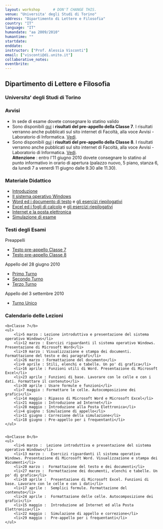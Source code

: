 ```yaml
---
layout: workshop      # DON'T CHANGE THIS.
venue: "Universita' degli Studi di Torino"
address: "Dipartimento di Lettere e Filosofia"
country: "IT" 
language: "IT" 
humandate: "aa 2009/2010" 
humantime: "" 
startdate: 
enddate:       
instructor: ["Prof. Alessia Visconti"] 
email: ["visconti@di.unito.it"]   
collaborative_notes: 
eventbrite:           
---
```


<h2>Dipartimento di Lettere e Filosofia</h2>
<h3>Universita' degli Studi di Torino </h3>

<p></p>


<h3>Avvisi</h3>
	
<ul>
	<li>In sede di esame dovete consegnare lo statino valido</li>
	<li>Sono disponibili <a href="https://github.com/alesssia/lab_lettere_2009_10/assets/risultati_classe7.pdf">qui</a> i <b>risultati del pre-appello della Classe 7</b>. I risultati verranno anche pubblicati sul sito internet di Facolt&agrave;, alla voce Avvisi - Laboratorio di Informatica. <a href="https://github.com/alesssia/lab_lettere_2009_10/assets/risultati_classe7.pdf">Vedi</a>.</li>
	<li>Sono disponibili <a href="https://github.com/alesssia/lab_lettere_2009_10/assets/risultati_classe8.pdf">qui</a> i <b>risultati del pre-appello della Classe 8</b>. I risultati verranno anche pubblicati sul sito internet di Facolt&agrave;, alla voce Avvisi - Laboratorio di Informatica. <a href="https://github.com/alesssia/lab_lettere_2009_10/assets/risultati_classe8.pdf">Vedi</a>.<br/>
    <b>Attenzione</b> :  entro l'11 giugno 2010 dovete consegnare lo statino al punto informativo in orario di apertura (palazzo nuovo, 5 piano, stanza 6, da luned&igrave; 7 a venerd&igrave; 11 giugno dalle 9.30 alle 11.30).</li>
</ul>
	
<h3>Materiale Didattico</h3>

<ul>
	<li><a href="https://github.com/alesssia/lab_lettere_2009_10/slidedecks/01-Introduzione.pdf">Introduzione</a></li>
	<li><a href="https://github.com/alesssia/lab_lettere_2009_10/slidedecks/02-Windows.pdf">Il sistema operativo Windows</a></li>
	<li><a href="https://github.com/alesssia/lab_lettere_2009_10/slidedecks/03-word.pdf">Word ed i documento di testo</a> e <a href="./03-word_EX.pdf">gli esercizi 	riepilogativi</a></li>
	<li><a href="https://github.com/alesssia/lab_lettere_2009_10/slidedecks/04-excel.pdf">Excel ed i fogli di calcolo</a> e <a href="./04-excel_EX.pdf">gli esercizi riepilogativi</a></li>
	<li><a href="https://github.com/alesssia/lab_lettere_2009_10/slidedecks/05-Internet.pdf">Internet e la posta elettronica</a></li>
	<li><a href="https://github.com/alesssia/lab_lettere_2009_10/slidedecks/Simulazione.pdf">Simulazione di esame</a></li>
</ul>	

<h3>Testi degli Esami</h3>

Preappelli
<ul>	
    <li><a href="https://github.com/alesssia/lab_lettere_2009_10/assets/Classe7.pdf">Testo pre-appello Classe 7</a></li>
	<li><a href="https://github.com/alesssia/lab_lettere_2009_10/assets/Classe8.pdf">Testo pre-appello Classe 8</a></li>
</ul>
			
Appello del 28 giugno 2010
<ul> 
 	<li><a href="https://github.com/alesssia/lab_lettere_2009_10/assets/Prova1.pdf">Primo Turno</a></li>
    <li><a href="https://github.com/alesssia/lab_lettere_2009_10/assets/Prova2.pdf">Secondo Turno</a></li>
    <li><a href="https://github.com/alesssia/lab_lettere_2009_10/assets/Prova3.pdf">Terzo Turno</a></li>
</ul>

Appello del 3 settembre 2010
<ul> 
	<li><a href="https://github.com/alesssia/lab_lettere_2009_10/assets//appello_settembre.pdf">Turno Unico</a></li>
</ul>
		
		
<h3>Calendario delle Lezioni</h3>

	<b>Classe 7</b>
	<ul>
		<li>5 marzo : Lezione introduttiva e presentazione del sistema operativo Windows</li>
		<li>12 marzo : Esercizi riguardanti il sistema operativo Windows. Presentazione di Microsoft Word</li>
		<li>19 marzo : Visualizzazione e stampa dei documenti. Formattazione del testo e dei paragrafi</li>
		<li>26 marzo : Formattazione del documento</li>
		<li>9 aprile : Stili, elenchi e tabelle. Un po' di grafica</li>
		<li>16 aprile : Funzioni utili di Word. Presentazione di Microsoft Excel</li>
		<li>23 aprile : Funzioni di base. Lavorare con le celle e con i dati. Formattare il contenuto</li>
		<li>30 aprile : Usare formule e funzioni</li>
		<li>7 maggio : Formattare le celle. Autocomposizione dei grafici</li>
		<li>14 maggio : Ripasso di Microsoft Word e Microsoft Excel</li>
		<li>21 maggio : Introduzione ad Internet</li>
		<li>28 maggio : Introduzione alla Posta Elettronica</li>
		<li>4 giugno : Simulazione di appello</li>
		<li>11 giugno : Correzione della simulazione</li>
		<li>18 giugno : Pre-appello per i frequentanti</li>
	</ul>


	<b>Classe 8</b>
	<ul>			
		<li>6 marzo :  Lezione introduttiva e presentazione del sistema operativo Windows</li>
		<li>13 marzo :   Esercizi riguardanti il sistema operativo Windows. Presentazione di Microsoft Word. Visualizzazione e stampa dei documenti</li>
		<li>20 marzo :  Formattazione del testo e dei documenti</li>
		<li>27 marzo :  Formattazione dei documenti, elenchi e tabelle. Un po' di grafica</li>
		<li>10 aprile :  Presentazione di Microsoft Excel. Funzioni di base. Lavorare con le celle e con i dati</li>
		<li>17 aprile :  Semplici formule. Formattazione del contenuto</li>
		<li>24 aprile :  Formattazione delle celle. Autocomposizione dei grafici</li>
		<li>15 maggio :  Introduzione ad Internet ed alla Posta Elettronica</li>
		<li>22 maggio :  Simulazione di appello e correzione</li>
		<li>29 maggio :  Pre-appello per i frequentanti</li>
	</ul>



</div>		

</p>
